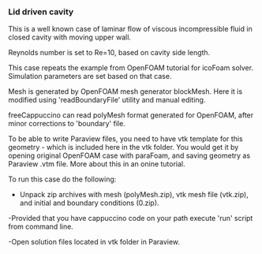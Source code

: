### Lid driven cavity

This is a well known case of laminar flow of viscous incompressible fluid in closed cavity with moving upper wall.

Reynolds number is set to Re=10, based on cavity side length.

This case repeats the example from OpenFOAM tutorial for icoFoam solver. Simulation parameters are set based on that case.

Mesh is generated by OpenFOAM mesh generator blockMesh. Here it is modified using 'readBoundaryFile' utility and manual editing.

freeCappuccino can read polyMesh format generated for OpenFOAM, after minor corrections to 'boundary' file.

To be able to write Paraview files, you need to have vtk template for this geometry - which is included here in the vtk folder. You would get it by opening original OpenFOAM case with paraFoam, and saving geometry as Paraview .vtm file. More about this in an onine tutorial.

To run this case do the following:

- Unpack zip archives with mesh (polyMesh.zip), vtk mesh file (vtk.zip), and initial and boundary conditions (0.zip).

-Provided that you have cappuccino code on your path execute 'run' script from command line.

-Open solution files located in vtk folder in Paraview.